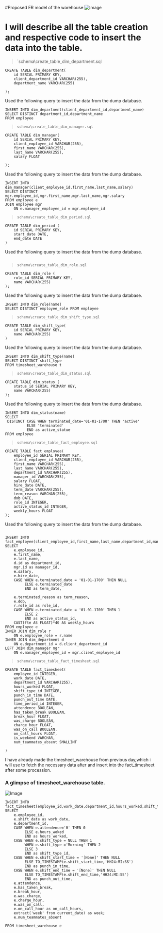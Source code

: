 #Proposed ER model of the warehouse
![Image](https://github.com/callingsandesh/Leapfrog-Assignment/blob/ETL-Day5/Data/3rd%20Week(OLAP%20Design)/Day5/docs/warehouse(employee%20and%20timesheet).png )

#  I will describe all the  table creation and respective code to insert the data into the table.
> `schema\create_table_dim_department.sql
```
CREATE TABLE dim_department(
    id SERIAL PRIMARY KEY,
    client_department_id VARCHAR(255),
    department_name VARCHAR(255)

);
```
Used the following query to insert the data from the dump database.
```
INSERT INTO dim_department(client_department_id,department_name)
SELECT DISTINCT department_id,department_name
FROM employee
```

> `schema\create_table_dim_manager.sql`
```
CREATE TABLE dim_manager(
	id SERIAL PRIMARY KEY,
	client_employee_id VARCHAR(255),
	first_name VARCHAR(255),
	last_name VARCHAR(255),
	salary FLOAT
	
);
```
Used the following query to insert the data from the dump database.
```
INSERT INTO dim_manager(client_employee_id,first_name,last_name,salary)
SELECT DISTINCT mgr.employee_id,mgr.first_name,mgr.last_name,mgr.salary
FROM employee e
JOIN employee mgr
	ON e.manager_employee_id = mgr.employee_id
```

> `schema\create_table_dim_period.sql`
```
CREATE TABLE dim_period (
    id SERIAL PRIMARY KEY,
    start_date DATE,
    end_date DATE
)
```
Used the following query to insert the data from the dump database.
```
```

> `schema\create_table_dim_role.sql`
```
CREATE TABLE dim_role (
    role_id SERIAL PRIMARY KEY,
    name VARCHAR(255)
);
```
Used the following query to insert the data from the dump database.
```
INSERT INTO dim_role(name) 
SELECT DISTINCT employee_role FROM employee
```

> `schema\create_table_dim_shift_type.sql`
```
CREATE TABLE dim_shift_type(
	id SERIAL PRIMARY KEY,
	name VARCHAR(255)
)
```
Used the following query to insert the data from the dump database.
```
INSERT INTO dim_shift_type(name)
SELECT DISTINCT shift_type
FROM timesheet_warehouse t
```

> `schema\create_table_dim_status.sql`
```
CREATE TABLE dim_status (
    status_id SERIAL PRIMARY KEY,
    name VARCHAR(255)
);
```
Used the following query to insert the data from the dump database.
```
INSERT INTO dim_status(name)
SELECT 
 DISTINCT CASE WHEN terminated_date='01-01-1700' THEN 'active'
	      ELSE 'terminated'
	      END as active_statue
FROM employee
```

> `schema\create_table_fact_employee.sql`
```
CREATE TABLE fact_employee(
    employee_id SERIAL PRIMARY KEY,
    client_employee_id VARCHAR(255),
    first_name VARCHAR(255),
    last_name VARCHAR(255),
    department_id VARCHAR(255),
    manager_id VARCHAR(255),
    salary FLOAT,
    hire_date DATE,
    term_date VARCHAR(255),
    term_reason VARCHAR(255),
    dob DATE,
    role_id INTEGER,
    active_status_id INTEGER,
    weekly_hours FLOAT
);
```
Used the following query to insert the data from the dump database.
```

INSERT INTO fact_employee(client_employee_id,first_name,last_name,department_id,manager_id,salary,hire_date,term_date,term_reason,dob,role_id,active_status_id,weekly_hours)
SELECT
	e.employee_id,
	e.first_name,
	e.last_name,
	d.id as department_id,
	mgr.id as manager_id,
	e.salary,
	e.hire_date,
	CASE WHEN e.terminated_date = '01-01-1700' THEN NULL
		 ELSE e.terminated_date
		 END as term_date,
	
	e.terminated_reason as term_reason,
	e.dob,
	r.role_id as role_id,
	CASE WHEN e.terminated_date = '01-01-1700' THEN 1
		 ELSE 2
		 END as active_status_id,
	CAST(fte AS FLOAT)*40 AS weekly_hours
FROM employee e
INNER JOIN dim_role r
	ON e.employee_role = r.name
INNER JOIN dim_department d
	ON e.department_id = d.client_department_id
LEFT JOIN dim_manager mgr
	ON e.manager_employee_id = mgr.client_employee_id
```

> `schema\create_table_fact_timesheet.sql`
```
CREATE TABLE fact_timesheet(
    employee_id INTEGER,
    work_date DATE,
    department_id VARCHAR(255),
    hours_worked FLOAT,
    shift_type_id INTEGER,
    punch_in_time DATE,
    punch_out_time DATE,
    time_period_id INTEGER,
    attendence BOOLEAN,
    has_taken_break BOOLEAN,
    break_hour FLOAT,
    was_charge BOOLEAN,
    charge_hour FLOAT,
    was_on_call BOOLEAN,
    on_call_hours FLOAT,
    is_weekend VARCHAR,
    num_teammates_absent SMALLINT

)
```


I have already made the timesheet_warehouse from previous day,which i will use to fetch the necessary data after and insert into the fact_timesheet after some procession.

### A glimpse of timesheet_warehouse table.

![Image ](https://github.com/callingsandesh/Leapfrog-Assignment/blob/ETL-Day5/Data/3rd%20Week(OLAP%20Design)/Day5/docs/timesheet_warehouse.png )
```
INSERT INTO fact_timesheet(employee_id,work_date,department_id,hours_worked,shift_type_id,punch_in_time,punch_out_time,attendence,has_taken_break,break_hour,was_charge,charge_hour,was_on_call,on_call_hours,is_weekend,num_teammates_absent)
SELECT 
	e.employee_id,
	e.shift_date as work_date,
	e.department_id,
	CASE WHEN e.attendence='0' THEN 0
		 ELSE e.hours_woked
		 END as hours_worked,
	CASE WHEN e.shift_type = NULL THEN 1
		 WHEN e.shift_type ='Morning' THEN 2
		 ELSE 3
		 END as shift_type_id,
	CASE WHEN e.shift_start_time = '[None]' THEN NULL
		 ELSE TO_TIMESTAMP(e.shift_start_time,'HH24:MI:SS')
		 END as punch_in_time,
	CASE WHEN e.shift_end_time = '[None]' THEN NULL
		 ELSE TO_TIMESTAMP(e.shift_end_time,'HH24:MI:SS')
		 END as punch_out_time,
	e.attendence,
	e.has_taken_break,
	e.break_hour,
	e.was_charge,
	e.charge_hour,
	e.was_on_call,
	e.on_call_hour as on_call_hours,
	extract('week' from current_date) as week;
	e.num_teammates_absent

FROM timesheet_warehouse e
```
